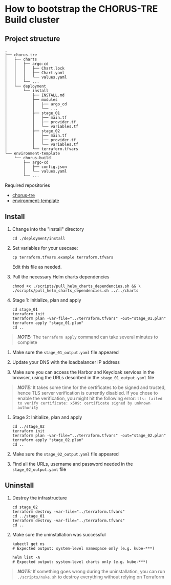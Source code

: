 # How to bootstrap the CHORUS-TRE Build cluster

## Project structure

```
.
├── chorus-tre
│   ├── charts
│   │   ├── argo-cd
│   │   │   ├── Chart.lock
│   │   │   ├── Chart.yaml
│   │   │   └── values.yaml
│   │   └── ...
│   └── deployment
│       └── install
│           ├── INSTALL.md
│           ├── modules
│           │   ├── argo_cd
│           │   └── ...
│           ├── stage_01
│           │   ├── main.tf
│           │   ├── provider.tf
│           │   └── variables.tf
│           ├── stage_02
│           │   ├── main.tf
│           │   ├── provider.tf
│           │   └── variables.tf
│           └── terraform.tfvars
└── environment-template
    └── chorus-build
        ├── argo-cd
        │   ├── config.json
        │   └── values.yaml
        └── ...

```

Required repositories

- [chorus-tre](https://github.com/CHORUS-TRE/chorus-tre)
- [environment-template](https://github.com/CHORUS-TRE/environment-template)

## Install

1. Change into the "install" directory
    ```
    cd ./deployment/install
    ```

1. Set variables for your usecase:

    ```
    cp terraform.tfvars.example terraform.tfvars
    ```

    Edit this file as needed.


1. Pull the necessary Helm charts dependencies

    ```
    chmod +x ./scripts/pull_helm_charts_dependencies.sh && \
    ./scripts/pull_helm_charts_dependencies.sh ../../charts
    ```

1. Stage 1: Initialize, plan and apply

    ```
    cd stage_01
    terraform init
    terraform plan -var-file="../terraform.tfvars" -out="stage_01.plan"
    terraform apply "stage_01.plan"
    cd ..
    ```

> **_NOTE:_** The ```terraform apply``` command can take several minutes to complete

1. Make sure the ```stage_01_output.yaml``` file appeared

1. Update your DNS with the loadbalancer IP address

1. Make sure you can access the Harbor and Keycloak services in the browser, using the URLs described in the ```stage_01_output.yaml``` file

> **_NOTE:_** It takes some time for the certificates to be signed and trusted, hence TLS server verification is currently disabled. If you chose to enable the verification, you might hit the following error: ```tls: failed to verify certificate: x509: certificate signed by unknown authority```

1. Stage 2: Initialize, plan and apply
    ```
    cd ../stage_02
    terraform init
    terraform plan -var-file="../terraform.tfvars" -out="stage_02.plan"
    terraform apply "stage_02.plan"
    cd ..
    ```

1. Make sure the ```stage_02_output.yaml``` file appeared

1. Find all the URLs, username and password needed in the ```stage_02_output.yaml``` file

## Uninstall

1. Destroy the infrastructure

    ```
    cd stage_02
    terraform destroy -var-file="../terraform.tfvars"
    cd ../stage_01
    terraform destroy -var-file="../terraform.tfvars"
    cd ..
    ```

1. Make sure the uninstallation was successful
    ```
    kubectl get ns
    # Expected output: system-level namespace only (e.g. kube-***)
    ```

    ```
    helm list -A
    # Expected output: system-level charts only (e.g. kube-***)
    ```

> **_NOTE:_** If something goes wrong during the uninstallation, you can run
```./scripts/nuke.sh``` to destroy everything without relying on Terraform